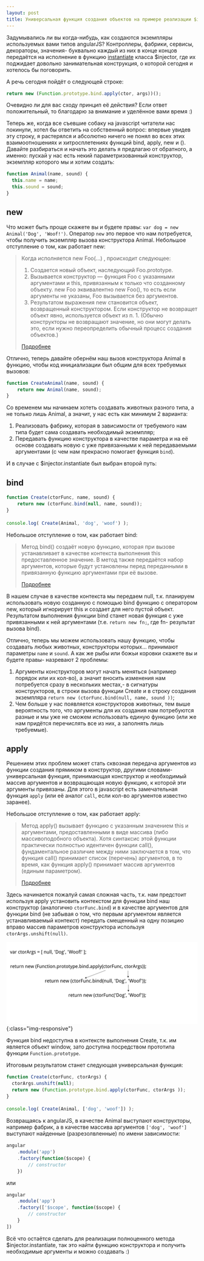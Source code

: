```yaml
---
layout: post
title: Универсальная функция создания объектов на примере реализации $injector.instantiate в angularjs
---
```


Задумывались ли вы когда-нибудь, как создаются экземпляры используемых вами типов angularJS? Контроллеры, фабрики, сервисы, декораторы, значения- буквально каждый из них в конце концов передаётся на исполнение в функцию [instantiate](https://github.com/angular/angular.js/blob/master/src/auto/injector.js#L906) класса $injector, где их поджидает довольно занимательная конструкция, о которой сегодня и хотелось бы поговорить.

А речь сегодня пойдёт о следующей строке:

```javascript
return new (Function.prototype.bind.apply(ctor, args))();
```

Очевидно ли для вас сходу принцип её действия? Если ответ положительный, то благодарю за внимание и уделённое вами время :)

Теперь же, когда все съевшие собаку на javascript читатели нас покинули, хотел бы ответить на собственный вопрос: впервые увидев эту строку, я растерялся и абсолютно ничего не понял во всех этих взаимоотношениях и хитросплетениях функций bind, apply, new и (). Давайте разбираться и начать это делать я предлагаю от обратного, а именно: пускай у нас есть некий параметризованный конструктор, экземпляр которого мы и хотим создать:

```javascript
function Animal(name, sound) {
  this.name = name;
  this.sound = sound;
}
```

## new

Что может быть проще скажете вы и будете правы: `var dog = new Animal('Dog', 'Woof!')`. Оператор `new` это первое что нам потребуется, чтобы получить экземпляр вызова конструктора Animal. Небольшое отступление о том, как работает new:

> Когда исполняется new Foo(...) , происходит следующее:
> 
> 1. Создается новый объект, наследующий Foo.prototype.
> 2. Вызывается конструктор — функция Foo с указанными аргументами и this, привязанным к только что созданному объекту. new Foo эквивалентно new Foo(), то есть если аргументы не указаны, Foo вызывается без аргументов.
> 3. Результатом выражения new становится объект, возвращенный конструктором. Если конструктор не возвращет объект явно, используется объект из п. 1. (Обычно конструкторы не возвращают значение, но они могут делать это, если нужно переопределить обычный процесс создания объектов.)
>
> [Подробнее](https://developer.mozilla.org/ru/docs/Web/JavaScript/Reference/Operators/new)

Отлично, теперь давайте обернём наш вызов конструктора Animal в функцию, чтобы код инициализации был общим для всех требуемых вызовов:

```javascript
function CreateAnimal(name, sound) {
    return new Animal(name, sound);
}
```

Со временем мы начинаем хотеть создавать животных разного типа, а не только лишь Animal, а значит, у нас есть как минимум 2 варианта:

1. Реализовать фабрику, которая в зависимости от требуемого нам типа будет сама создавать необходимый экземпляр;
2. Передавать функцию конструктора в качестве параметра и на её основе создавать новую с уже привязанными к ней передаваемыми аргументами (с чем нам прекрасно помогает функция `bind`).

И в случае с $injector.instantiate был выбран второй путь:

## bind

```javascript
function Create(ctorFunc, name, sound) {
    return new (ctorFunc.bind(null, name, sound));
}

console.log( Create(Animal, 'dog', 'woof') );
```

Небольшое отступление о том, как работает bind:

> Метод bind() создаёт новую функцию, которая при вызове устанавливает в качестве контекста выполнения this предоставленное значение. В метод также передаётся набор аргументов, которые будут установлены перед переданными в привязанную функцию аргументами при её вызове.
>
> [Подробнее](https://developer.mozilla.org/ru/docs/Web/JavaScript/Reference/Global_Objects/Function/bind)

В нашем случае в качестве контекста мы передаем null, т.к. планируем использовать новую созданную с помощью bind функцию с оператором new, который игнорирует this и создает для него пустой объект. Результатом выполнения функции bind станет новая функция с уже привязанными к ней аргументами (т.е. `return new fn;`, где fn- результат вызова bind).

Отлично, теперь мы можем использовать нашу функцию, чтобы создавать любых животных, конструкторы которых... принимают параметры `name` и `sound`. А как же рыбы или божьи коровки скажете вы и будете правы- назревают 2 проблемы:

1. Аргументы конструкторов могут начать меняться (например порядок или их кол-во), а значит вносить изменения нам потребуется сразу в нескольких местах,- в сигнатуры конструкторов, в строки вызова функции Create и в строку создания экземпляра `return new (ctorFunc.bind(null, name, sound ))`;
2. Чем больше у нас появляется конструкторов животных, тем выше вероятность того, что аргументы для их создания нам потребуются разные и мы уже не сможем использовать единую функцию (или же нам придётся перечислять все из них, а заполнять лишь требуемые).

## apply

Решением этих проблем может стать сквозная передача аргументов из функции создания прямиком в конструктор, другими словами- универсальная функция, принимающая конструктор и необходимый массив аргументов и возвращающая новую функцию, к которой эти аргументы привязаны. Для этого в javascript есть замечательная функция `apply` (или её аналог `call`, если кол-во аргументов известно заранее).

Небольшое отступление о том, как работает apply:

> Метод apply() вызывает функцию с указанным значением this и аргументами, предоставленными в виде массива (либо массивоподобного объекта).
> Хотя синтаксис этой функции практически полностью идентичен функции call(), фундаментальное различие между ними заключается в том, что функция call() принимает список (перечень) аргументов, в то время, как функция apply() принимает массив аргументов (единым параметром).
>
> [Подробнее](https://developer.mozilla.org/ru/docs/Web/JavaScript/Reference/Global_Objects/Function/apply)

Здесь начинается пожалуй самая сложная часть, т.к. нам предстоит используя apply установить контекстом для функции bind наш конструктор (аналогично `ctorFunc.bind`) и в качестве аргументов для функции bind (не забывая о том, что первым аргументом является устанавливаемый контекст) передать смещенный на одну позицию вправо массив параметров конструктора используя `ctorArgs.unshift(null)`.

![instantiate function](/images/post/instantiate_function.png){:class="img-responsive"}

Функция bind недоступна в контексте выполнения Create, т.к. им является объект window, зато доступна посредством прототипа функции `Function.prototype`.

Итоговым результатом станет следующая универсальная функция:

```javascript
function Create(ctorFunc, ctorArgs) {
  ctorArgs.unshift(null);
  return new (Function.prototype.bind.apply(ctorFunc, ctorArgs ));
}

console.log( Create(Animal, ['dog', 'woof']) );
```

Возвращаясь к angularJS, в качестве Animal выступают конструкторы, например фабрик, а в качестве массива аргументов `['dog', 'woof']` выступают найденные (разрезолвленные) по имени зависимости:

```javascript
angular
    .module('app')
    .factory(function($scope) {
        // constructor
    }) 
```

или

```javascript
angular
    .module('app')
    .factory(['$scope', function($scope) { 
        // constructor 
    }
]) 
``` 

Всё что остаётся сделать для реализации полноценного метода $injector.instantiate, так это найти функцию конструктора и получить необходимые аргументы и можно создавать :)